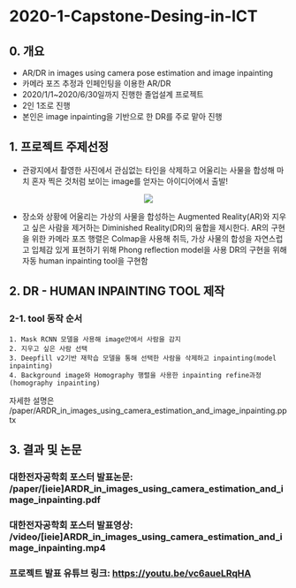 # 2020-1-Capstone-Desing-in-ICT

## 0. 개요
- AR/DR in images using camera pose estimation and image inpainting
- 카메라 포즈 추정과 인페인팅을 이용한 AR/DR
- 2020/1/1~2020/6/30일까지 진행한 졸업설계 프로젝트
- 2인 1조로 진행
- 본인은 image inpainting을 기반으로 한 DR를 주로 맡아 진행


## 1. 프로젝트 주제선정
- 관광지에서 촬영한 사진에서 관심없는 타인을 삭제하고 어울리는 사물을 합성해 마치 혼자 찍은 것처럼 보이는 image를 얻자는 아이디어에서 출발!

<p align="center"><img src="https://user-images.githubusercontent.com/61179297/108716156-17688200-755f-11eb-915f-c5415b38d4ec.png"></p>

- 장소와 상황에 어울리는 가상의 사물을 합성하는 Augmented Reality(AR)와 지우고 싶은 사람을 제거하는 Diminished Reality(DR)의 융합을 제시한다.
  AR의 구현을 위한 카메라 포즈 행렬은 Colmap을 사용해 취득, 가상 사물의 합성을 자연스럽고 입체감 있게 표현하기 위해 Phong reflection model을 사용
  DR의 구현을 위해 자동 human inpainting tool을 구현함
  
## 2. DR - HUMAN INPAINTING TOOL 제작

### 2-1. tool 동작 순서

    1. Mask RCNN 모델을 사용해 image안에서 사람을 감지
    2. 지우고 싶은 사람 선택
    3. Deepfill v2기반 재학습 모델을 통해 선택한 사람을 삭제하고 inpainting(model inpainting)
    4. Background image와 Homography 행렬을 사용한 inpainting refine과정(homography inpainting)

자세한 설명은 /paper/ARDR_in_images_using_camera_estimation_and_image_inpainting.pptx

## 3. 결과 및 논문
### 대한전자공학회 포스터 발표논문: /paper/[ieie]ARDR_in_images_using_camera_estimation_and_image_inpainting.pdf
### 대한전자공학회 포스터 발표영상: /video/[ieie]ARDR_in_images_using_camera_estimation_and_image_inpainting.mp4
### 프로젝트 발표 유튜브 링크: https://youtu.be/vc6aueLRqHA
